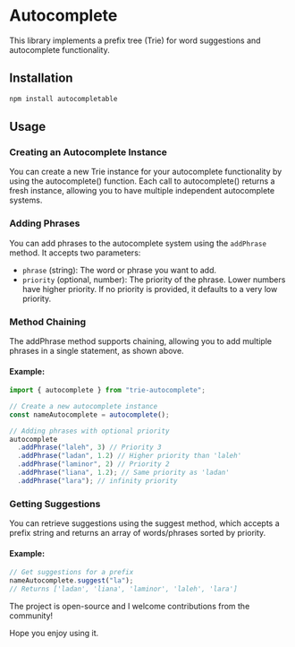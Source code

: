 # Autocomplete

This library implements a prefix tree (Trie) for word suggestions and autocomplete functionality.

## Installation

```bash
npm install autocompletable
```

## Usage

### Creating an Autocomplete Instance

You can create a new Trie instance for your autocomplete functionality by using the autocomplete() function. Each call to autocomplete() returns a fresh instance, allowing you to have multiple independent autocomplete systems.

### Adding Phrases

You can add phrases to the autocomplete system using the `addPhrase` method. It accepts two parameters:

- `phrase` (string): The word or phrase you want to add.
- `priority` (optional, number): The priority of the phrase. Lower numbers have higher priority. If no priority is provided, it defaults to a very low priority.

### Method Chaining

The addPhrase method supports chaining, allowing you to add multiple phrases in a single statement, as shown above.

#### Example:

```typescript
import { autocomplete } from "trie-autocomplete";

// Create a new autocomplete instance
const nameAutocomplete = autocomplete();

// Adding phrases with optional priority
autocomplete
  .addPhrase("laleh", 3) // Priority 3
  .addPhrase("ladan", 1.2) // Higher priority than 'laleh'
  .addPhrase("laminor", 2) // Priority 2
  .addPhrase("liana", 1.2); // Same priority as 'ladan'
  .addPhrase("lara"); // infinity priority
```

### Getting Suggestions

You can retrieve suggestions using the suggest method, which accepts a prefix string and returns an array of words/phrases sorted by priority.

#### Example:

```typescript
// Get suggestions for a prefix
nameAutocomplete.suggest("la");
// Returns ['ladan', 'liana', 'laminor', 'laleh', 'lara']
```

The project is open-source and I welcome contributions from the community!

Hope you enjoy using it.
